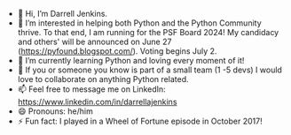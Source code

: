 - 👋 Hi, I’m Darrell Jenkins.
- 👀 I’m interested in helping both Python and the Python Community thrive. To that end, I am running for the PSF Board 2024! My candidacy and others' will be announced on June 27 (https://pyfound.blogspot.com/). Voting begins July 2.
- 🌱 I’m currently learning Python and loving every moment of it!
- 💞️ If you or someone you know is part of a small team (1 -5 devs) I would love to collaborate on anything Python related.
- 📫 Feel free to message me on LinkedIn:  https://www.linkedin.com/in/darrellajenkins
- 😄 Pronouns: he/him
- ⚡ Fun fact: I played in a Wheel of Fortune episode in October 2017!

<!---
darrellajenkins/darrellajenkins is a ✨ special ✨ repository because its `README.md` (this file) appears on your GitHub profile.
You can click the Preview link to take a look at your changes.
--->
